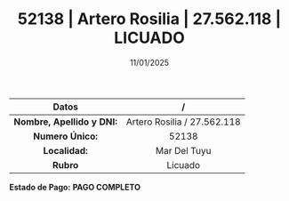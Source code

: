 ﻿---
title: 52138 | Artero Rosilia | 27.562.118 | LICUADO
date: 11/01/2025
draft: false
tags: ['mar-del-tuyu', 'titular', 'licuado']
---

|          **Datos**          |  /  |
|:---------------------------:|:---:|
| **Nombre, Apellido y DNI:** | Artero Rosilia / 27.562.118 |
|      **Numero Único:**      | 52138 |
|        **Localidad:**       | Mar Del Tuyu |
|          **Rubro**          | Licuado |

**Estado de Pago:** **PAGO COMPLETO**
